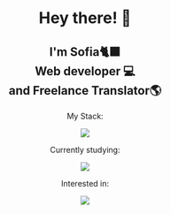 <h1 align="center">Hey there! 👋</h1>

<h2 align="center"> I'm Sofia🐈‍⬛ <br> Web developer 💻 <br>and Freelance Translator🌎 </h2>

<p align="center">My Stack:</p>
<p align="center">
  <a href="https://skillicons.dev">
    <img src="https://skillicons.dev/icons?i=html,css,sass,bootstrap,tailwind,javascript,vue,react,typescript,vite,mysql,php,laravel,git&perline=7">
  </a>
</p>
<p align="center">Currently studying:</p>
<p align="center">
  <a href="https://skillicons.dev">
    <img src="https://skillicons.dev/icons?i=python">
  </a>
</p>
<p align="center">Interested in:</p>
<p align="center">
  <a href="https://skillicons.dev">
    <img src="https://skillicons.dev/icons?i=ruby,rails">
  </a>
</p>

